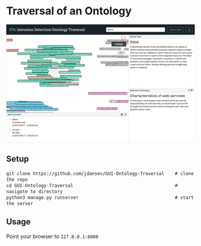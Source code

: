 # Traversal of an Ontology

![alt text](./demo.png)

## Setup
```
git clone https://github.com/jdansev/GUI-Ontology-Traversal    # clone the repo
cd GUI-Ontology-Traversal                                      # navigate to directory
python3 manage.py runserver                                    # start the server
```

## Usage
Point your browser to `127.0.0.1:8000`
